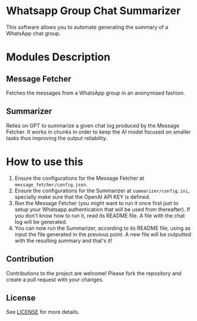 # Whatsapp Group Chat Summarizer

This software allows you to automate generating the summary of a WhatsApp chat group.  

# Modules Description

## Message Fetcher

Fetches the messages from a WhatsApp group in an anonymised fashion.

## Summarizer

Relies on GPT to summarize a given chat log produced by the Message Fetcher. It works in chunks in order to keep the AI model focused on smaller tasks thus improving the output reliability.

# How to use this

1. Ensure the configurations for the Message Fetcher at `message_fetcher/config.json`.
2. Ensure the configurations for the Summarizer at `summarizer/config.ini`, specially make sure that the OpenAI API KEY is defined. 
3. Run the Message Fetcher (you might want to run it once first just to setup your Whatsapp authentication that will be used from thereafter). If you don't know how to run it, read its README file. A file with the chat log will be generated.
4. You can now run the Summarizer, according to its README file, using as input the file generated in the previous point. A new file will be outputted with the resulting summary and that's it!


## Contribution

Contributions to the project are welcome! Please fork the repository and create a pull request with your changes. 

## License

See [LICENSE](./../LICENSE) for more details.
